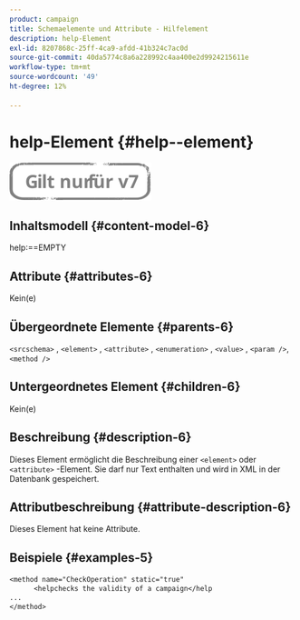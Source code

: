 ```yaml
---
product: campaign
title: Schemaelemente und Attribute - Hilfelement
description: help-Element
exl-id: 8207868c-25ff-4ca9-afdd-41b324c7ac0d
source-git-commit: 40da5774c8a6a228992c4aa400e2d9924215611e
workflow-type: tm+mt
source-wordcount: '49'
ht-degree: 12%

---
```


# help-Element {#help--element}

![](../../../assets/v7-only.svg)

## Inhaltsmodell {#content-model-6}

help:==EMPTY

## Attribute {#attributes-6}

Kein(e)

## Übergeordnete Elemente {#parents-6}

`<srcschema>`  ,  `<element>`   ,   `<attribute>`    ,    `<enumeration>`     ,     `<value>`      ,     `<param />`,      `<method />`

## Untergeordnetes Element {#children-6}

Kein(e)

## Beschreibung {#description-6}

Dieses Element ermöglicht die Beschreibung einer `<element>`  oder  `<attribute>`   -Element. Sie darf nur Text enthalten und wird in XML in der Datenbank gespeichert.

## Attributbeschreibung {#attribute-description-6}

Dieses Element hat keine Attribute.

## Beispiele {#examples-5}

```
<method name="CheckOperation" static="true"
      <helpchecks the validity of a campaign</help
...
</method> 
```
